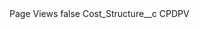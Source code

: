 <?xml version="1.0" encoding="UTF-8"?>
<CustomMetadata xmlns="http://soap.sforce.com/2006/04/metadata" xmlns:xsi="http://www.w3.org/2001/XMLSchema-instance" xmlns:xsd="http://www.w3.org/2001/XMLSchema">
    <label>Page Views</label>
    <protected>false</protected>
    <values>
        <field>Cost_Structure__c</field>
        <value xsi:type="xsd:string">CPDPV</value>
    </values>
</CustomMetadata>
